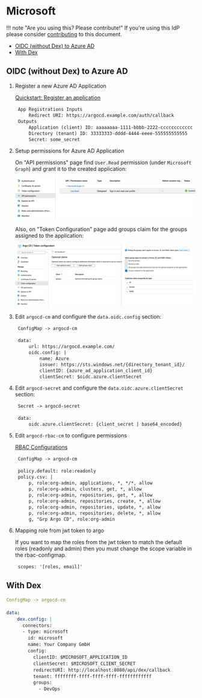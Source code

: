# Microsoft

!!! note "Are you using this? Please contribute!"
    If you're using this IdP please consider [contributing](../../developer-guide/site.md) to this document.

* [OIDC (without Dex) to Azure AD](#oidc-without-dex-to-azure-ad)
* [With Dex](#with-dex)

## OIDC (without Dex) to Azure AD

1. Register a new Azure AD Application

    [Quickstart: Register an application](https://docs.microsoft.com/en-us/azure/active-directory/develop/quickstart-register-app)

        App Registrations Inputs
            Redirect URI: https://argocd.example.com/auth/callback
        Outputs
            Application (client) ID: aaaaaaaa-1111-bbbb-2222-cccccccccccc
            Directory (tenant) ID: 33333333-dddd-4444-eeee-555555555555
            Secret: some_secret

2. Setup permissions for Azure AD Application

    On "API permissions" page find `User.Read` permission (under `Microsoft Graph`) and grant it to the created application:

    ![Azure AD API permissions](../../assets/azure-api-permissions.png "Azure AD API permissions")

    Also, on "Token Configuration" page add groups claim for the groups assigned to the application:

    ![Azure AD token configuration](../../assets/azure-token-configuration.png "Azure AD token configuration")

3. Edit `argocd-cm` and configure the `data.oidc.config` section:

        ConfigMap -> argocd-cm
        
        data:
            url: https://argocd.example.com/
            oidc.config: |
                name: Azure
                issuer: https://sts.windows.net/{directory_tenant_id}/
                clientID: {azure_ad_application_client_id}
                clientSecret: $oidc.azure.clientSecret

4. Edit `argocd-secret` and configure the `data.oidc.azure.clientSecret` section:

        Secret -> argocd-secret
        
        data:
            oidc.azure.clientSecret: {client_secret | base64_encoded}

5. Edit `argocd-rbac-cm` to configure permissions

    [RBAC Configurations](../rbac.md)

        ConfigMap -> argocd-cm

        policy.default: role:readonly
        policy.csv: |
            p, role:org-admin, applications, *, */*, allow
            p, role:org-admin, clusters, get, *, allow
            p, role:org-admin, repositories, get, *, allow
            p, role:org-admin, repositories, create, *, allow
            p, role:org-admin, repositories, update, *, allow
            p, role:org-admin, repositories, delete, *, allow
            g, "Grp Argo CD", role:org-admin

6. Mapping role from jwt token to argo

    If you want to map the roles from the jwt token to match the default roles (readonly and admin) then you must change the scope variable in the rbac-configmap.
        
        scopes: '[roles, email]'

## With Dex

```yaml
ConfigMap -> argocd-cm

data:
    dex.config: |
      connectors:
      - type: microsoft
        id: microsoft
        name: Your Company GmbH
        config:
          clientID: $MICROSOFT_APPLICATION_ID
          clientSecret: $MICROSOFT_CLIENT_SECRET
          redirectURI: http://localhost:8080/api/dex/callback
          tenant: ffffffff-ffff-ffff-ffff-ffffffffffff
          groups: 
            - DevOps
```
